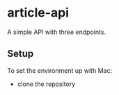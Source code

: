 # article-api
A simple API with three endpoints.

## Setup
To set the environment up with Mac:
- clone the repository